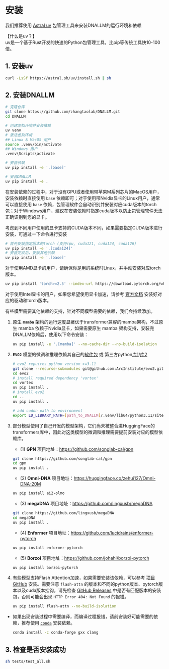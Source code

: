 # 安装

我们推荐使用 [Astral uv](https://github.com/astral-sh/uv) 包管理工具来安装DNALLM的运行环境和依赖

【什么是uv？】  
uv是一个基于Rust开发的快速的Python包管理工具，比pip等传统工具快10-100倍。

## 1. 安装uv
```bash
curl -LsSf https://astral.sh/uv/install.sh | sh
```

## 2. 安装DNALLM
```bash
# 克隆仓库
git clone https://github.com/zhangtaolab/DNALLM.git
cd DNALLM

# 创建虚拟环境并安装依赖
uv venv
# 激活虚拟环境
## Linux & MacOS 用户
source .venv/bin/activate
## Windows 用户
.venv\Scripts\activate

# 安装依赖
uv pip install -e '.[base]'

# 安装DNALLM
uv pip install -e .
```

在安装依赖的过程中，对于没有GPU或者使用带苹果M系列芯片的MacOS用户，安装依赖时直接使用 `base` 依赖即可；对于使用带Nvidia显卡的Linux用户，通常可以直接使用 `base` 依赖，包管理软件会自动识别并安装对应cuda版本的torch包；对于Windows用户，建议在安装依赖时指定cuda版本以防止包管理软件无法正确识别到您的显卡。

考虑到不同用户使用的显卡支持的CUDA版本不同，如果需要指定CUDA版本进行安装，可通过一下命令进行安装
```bash
# 首先安装指定版本的torch (支持cpu, cuda121, cuda124, cuda126)
uv pip install -e '.[cuda124]'
# 安装完成后，安装其他依赖
uv pip install -e '.[base]'
```

对于使用AMD显卡的用户，请确保你是用的系统时Linux，并手动安装对应torch版本。
```bash
uv pip install 'torch>=2.5' --index-url https://download.pytorch.org/whl/rocm6.2
```
对于使用Intel显卡的用户，如果您希望使用显卡加速，请参考 [官方文档](https://intel.github.io/intel-extension-for-pytorch/cpu/latest/) 安装好对应的驱动和torch版本。

有些模型需要其他依赖的支持，针对不同模型需要的依赖，我们会持续添加。

1. 原生 **`mamba`** 架构的运行速度显著优于transformer兼容的mamba架构，不过原生 mamba 依赖于Nvidia显卡，如果需要原生 mamba 架构支持，安装完DNALLM依赖后，使用以下命令安装：

    ```bash
    uv pip install -e '.[mamba]' --no-cache-dir --no-build-isolation
    ```

2. **`EVO2`** 模型的微调和推理依赖其自己的[软件包](https://github.com/ArcInstitute/evo2) 或 第三方python[库1](https://github.com/Zymrael/savanna)/[库2](https://github.com/NVIDIA/bionemo-framework)

    ```bash
    # evo2 repuires python version >=3.11
    git clone --recurse-submodules git@github.com:ArcInstitute/evo2.git
    cd evo2
    # install required dependency 'vortex'
    cd vortex
    uv pip install .
    # install evo2
    cd ..
    uv pip install .

    # add cudnn path to environment
    export LD_LIBRARY_PATH=[path_to_DNALLM]/.venv/lib64/python3.11/site-packages/nvidia/cudnn/lib:${LD_LIBRARY_PATH}
    ```

3. 部分模型使用了自己开发的模型架构，它们尚未被整合进HuggingFace的transformers库中，因此对这类模型的微调和推理需要提前安装对应的模型依赖库。
    - (1) **GPN**
    项目地址：https://github.com/songlab-cal/gpn
    ```bash
    git clone https://github.com/songlab-cal/gpn
    cd gpn
    uv pip install .
    ```
    - (2) **Omni-DNA**
    项目地址：https://huggingface.co/zehui127/Omni-DNA-20M
    ```bash
    uv pip install ai2-olmo
    ```
    - (3) **megaDNA**
    项目地址：https://github.com/lingxusb/megaDNA
    ```bash
    git clone https://github.com/lingxusb/megaDNA
    cd megaDNA
    uv pip install .
    ```
    - (4) **Enformer**
    项目地址：https://github.com/lucidrains/enformer-pytorch
    ```bash
    uv pip install enformer-pytorch
    ```
    - (5) **Borzoi**
    项目地址：https://github.com/johahi/borzoi-pytorch
    ```bash
    uv pip install borzoi-pytorch
    ```

4. 有些模型支持Flash Attention加速，如果需要安装该依赖，可以参考 [项目GitHub](https://github.com/Dao-AILab/flash-attention) 安装。需要注意 `flash-attn` 的版本和不同的python版本、pytorch版本以及cuda版本挂钩，请先检查 [GitHub Releases](https://github.com/Dao-AILab/flash-attention/releases) 中是否有匹配版本的安装包，否则可能会出现 `HTTP Error 404: Not Found` 的报错。
    ```bash
    uv pip install flash-attn --no-build-isolation
    ```

* 如果出现安装过程中需要编译，而编译过程报错，请前安装好可能需要的依赖，推荐使用 [`conda`](https://github.com/conda-forge/miniforge) 安装依赖。
    ```bash
    conda install -c conda-forge gxx clang
    ```


## 3. 检查是否安装成功

```bash
sh tests/test_all.sh
```
